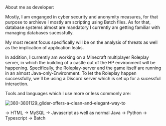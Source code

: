 About me as developer:

Mostly, I am enganged in cyber security and anonymity measures,
for that purpose to archieve I mostly am scripting using Batch files. 
As for that, database systems almost are mandatory I currently am getting familiar with managing databases sucessfully. 


My most recent focus specifically will be on the analysis of threats as well as the implication of application leaks. 

In addition, I currently am working on a Minecraft multiplayer Roleplay server, 
in which the building of a castle out of the HP environment will be happening. 
Specifically, the Roleplay-server and the game itself are running in an almost Java-only-Environment. 
To let the Roleplay happen successfully, we´ll be using a Discord server which is set up for a sucessful interaction. 



Tools and languages which I use more or less commonly are: 

![380-3801129_glider-offers-a-clean-and-elegant-way-to](https://user-images.githubusercontent.com/74370134/137207331-1d5b5276-0c31-4d3f-b2b6-acb0d89e6848.png)

-> HTML
-> MySQL
-> Javascript as well as normal Java 
-> Python
-> Typescript 
-> Batch 
